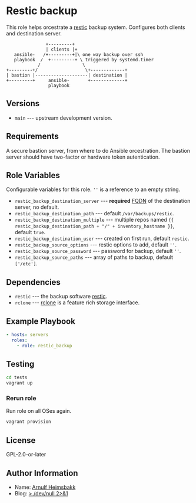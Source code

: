 # Restic backup

[restic]: https://restic.net/
[rclone]: https://rclone.org/

This role helps orcestrate a [restic][] backup system. Configures both clients and destination server.

```plain
               +---------+
               | clients |+
   ansible-   /+---------+|\ one way backup over ssh
   playbook  /  +---------+ \ triggered by systemd.timer
            /                \
+---------+/                  \+-------------+
| bastion |--------------------| destination |
+---------+     ansible-       +-------------+
                playbook
```

## Versions

* `main` --- upstream development version.

## Requirements

A secure bastion server, from where to do Ansible orcestration. The bastion server should have two-factor or hardware token autentication.

## Role Variables

Configurable variables for this role. `''` is a reference to an empty string.

* `restic_backup_destination_server` --- **required** [FQDN](https://en.wikipedia.org/wiki/Fully_qualified_domain_name) of the destination server, no default.
* `restic_backup_destination_path` --- default `/var/backups/restic`.
* `restic_backup_destination_multiple` --- multiple repos named `{{ restic_backup_destination_path + "/" + inventory_hostname }}`, default `true`.
* `restic_backup_destination_user` --- created on first run, default `restic`.
* `restic_backup_source_options` --- restic options to add, default `''`.
* `restic_backup_source_password` --- password for backup, default `''`.
* `restic_backup_source_paths` --- array of paths to backup, default `['/etc']`.


## Dependencies

* `restic` --- the backup software [restic][].
* `rclone` --- [rclone][] is a feature rich storage interface.

## Example Playbook

```yaml
- hosts: servers
  roles:
    - role: restic_backup
```

## Testing

```bash
cd tests
vagrant up
```

### Rerun role

Run role on all OSes again.

```bash
vagrant provision
```

## License

GPL-2.0-or-later

## Author Information

* Name: [Arnulf Heimsbakk](mailto:arnulf.heimsbakk+ansible@gmail.com)
* Blog: [> /dev/null 2>&1](https://blog.heimsbakk.net/)

<!---
# set vim: spell spelllang=en:
-->
